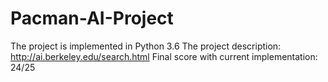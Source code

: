 # Pacman-AI-Project
The project is implemented in Python 3.6
The project description: http://ai.berkeley.edu/search.html
Final score with current implementation: 24/25
